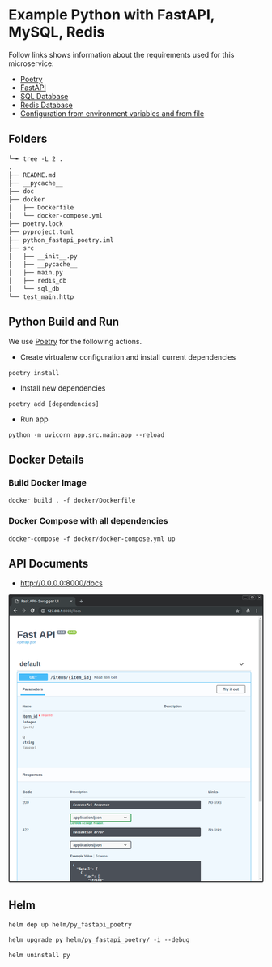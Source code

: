 # Example Python with FastAPI, MySQL, Redis
Follow links shows information about the requirements used for this microservice:
* [Poetry](https://python-poetry.org/docs/#installation)
* [FastAPI](https://fastapi.tiangolo.com/tutorial/)
* [SQL Database](https://fastapi.tiangolo.com/tutorial/sql-databases)
* [Redis Database](https://pypi.org/project/redis/)
* [Configuration from environment variables and from file](https://pypi.org/project/python-decouple/)

## Folders
```shell
└─╾ tree -L 2 .
.
├── README.md
├── __pycache__
├── doc
├── docker
│   ├── Dockerfile
│   └── docker-compose.yml
├── poetry.lock
├── pyproject.toml
├── python_fastapi_poetry.iml
├── src
│   ├── __init__.py
│   ├── __pycache__
│   ├── main.py
│   ├── redis_db
│   └── sql_db
└── test_main.http
```

## Python Build and Run
We use [Poetry](https://python-poetry.org/docs/#installation) for the following actions.

* Create virtualenv configuration and install current dependencies
```shell
poetry install
```

* Install new dependencies
```shell
poetry add [dependencies]
```

* Run app
```shell
python -m uvicorn app.src.main:app --reload 
```



## Docker Details
### Build Docker Image
```shell
docker build . -f docker/Dockerfile
```

### Docker Compose with all dependencies 
```shell
docker-compose -f docker/docker-compose.yml up
```

## API Documents
* http://0.0.0.0:8000/docs

![img.png](docs/img.png)

## Helm

```shell
helm dep up helm/py_fastapi_poetry
```

```shell
helm upgrade py helm/py_fastapi_poetry/ -i --debug
```

```shell
helm uninstall py
```
